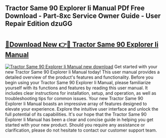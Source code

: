 ## Tractor Same 90 Explorer Ii Manual PDf Free Download - Part-8xc Service Owner Guide - User Repair Edition dzuGG

# <h2><a href="http://bc47871.oget.top/?id=Tractor+Same+90+Explorer+Ii+Manual">🔗Download New 👉🔴 Tractor Same 90 Explorer Ii Manual</a></h2>

[![Tractor Same 90 Explorer Ii Manual new download](https://i.imgur.com/5g1atiW.png)](http://bc47871.oget.top/?id=Tractor+Same+90+Explorer+Ii+Manual)
Get started with your new Tractor Same 90 Explorer Ii Manual today! This user manual provides a detailed overview of the product's features and functionality. Before you begin using your Tractor Same 90 Explorer Ii Manual, please familiarize yourself with its functions and features by reading this user manual. It includes clear instructions for installation, setup, and operation, as well as troubleshooting tips for common issues. Your new Tractor Same 90 Explorer Ii Manual boasts an impressive array of features designed to elevate your experience. Explore the intuitive user interface and unlock the full potential of its capabilities. It's our hope that the Tractor Same 90 Explorer Ii Manual has been a clear and concise guide in helping you get started with your new product. Should you require any assistance or clarification, please do not hesitate to contact our customer support team.
